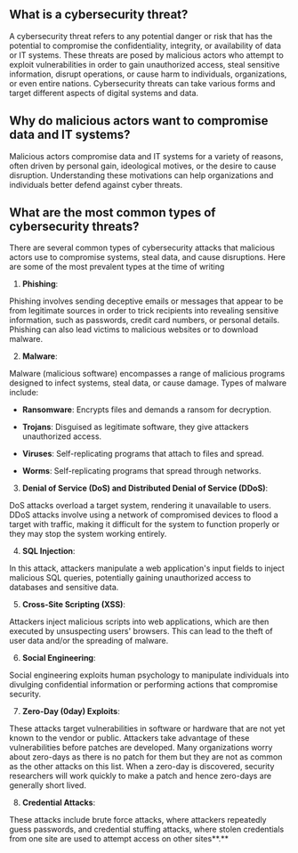 ## What is a cybersecurity threat?

A cybersecurity threat refers to any potential danger or risk that has the potential to compromise the confidentiality, integrity, or availability of data or IT systems. These threats are posed by malicious actors who attempt to exploit vulnerabilities in order to gain unauthorized access, steal sensitive information, disrupt operations, or cause harm to individuals, organizations, or even entire nations. Cybersecurity threats can take various forms and target different aspects of digital systems and data.

## Why do malicious actors want to compromise data and IT systems?

Malicious actors compromise data and IT systems for a variety of reasons, often driven by personal gain, ideological motives, or the desire to cause disruption. Understanding these motivations can help organizations and individuals better defend against cyber threats. 

## What are the most common types of cybersecurity threats?

There are several common types of cybersecurity attacks that malicious actors use to compromise systems, steal data, and cause disruptions. Here are some of the most prevalent types at the time of writing

1. **Phishing**:

Phishing involves sending deceptive emails or messages that appear to be from legitimate sources in order to trick recipients into revealing sensitive information, such as passwords, credit card numbers, or personal details. Phishing can also lead victims to malicious websites or to download malware.

2. **Malware**:

Malware (malicious software) encompasses a range of malicious programs designed to infect systems, steal data, or cause damage. Types of malware include:

- **Ransomware**: Encrypts files and demands a ransom for decryption.

- **Trojans**: Disguised as legitimate software, they give attackers unauthorized access.

- **Viruses**: Self-replicating programs that attach to files and spread.

- **Worms**: Self-replicating programs that spread through networks.

3. **Denial of Service (DoS) and Distributed Denial of Service (DDoS)**:

DoS attacks overload a target system, rendering it unavailable to users. DDoS attacks involve using a network of compromised devices to flood a target with traffic, making it difficult for the system to function properly or they may stop the system working entirely.

4. **SQL Injection**:

In this attack, attackers manipulate a web application's input fields to inject malicious SQL queries, potentially gaining unauthorized access to databases and sensitive data.

5. **Cross-Site Scripting (XSS)**:

Attackers inject malicious scripts into web applications, which are then executed by unsuspecting users' browsers. This can lead to the theft of user data and/or the spreading of malware.

6. **Social Engineering**:

Social engineering exploits human psychology to manipulate individuals into divulging confidential information or performing actions that compromise security.

7. **Zero-Day (0day) Exploits**:

These attacks target vulnerabilities in software or hardware that are not yet known to the vendor or public. Attackers take advantage of these vulnerabilities before patches are developed. Many organizations worry about zero-days as there is no patch for them but they are not as common as the other attacks on this list. When a zero-day is discovered, security researchers will work quickly to make a patch and hence zero-days are generally short lived.

8. **Credential Attacks**:

These attacks include brute force attacks, where attackers repeatedly guess passwords, and credential stuffing attacks, where stolen credentials from one site are used to attempt access on other sites**.**
